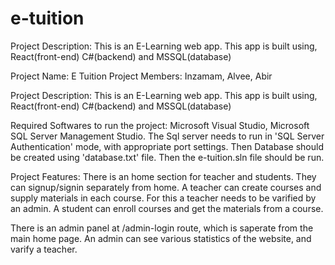 # e-tuition
Project Description: This is an E-Learning web app. This app is built using, React(front-end) C#(backend) and MSSQL(database)

Project Name: E Tuition
Project Members: Inzamam, Alvee, Abir

Project Description:
This is an E-Learning web app.
This app is built using,
React(front-end) C#(backend) and MSSQL(database)

Required Softwares to run the project:
Microsoft Visual Studio, Microsoft SQL Server Management Studio.
The Sql server needs to run in 'SQL Server Authentication' mode,
with appropriate port settings. Then Database should be created using 'database.txt' file.
Then the e-tuition.sln file should be run.

Project Features:
There is an home section for teacher and students.
They can signup/signin separately from home.
A teacher can create courses and supply materials in each course.
For this a teacher needs to be varified by an admin.
A student can enroll courses and get the materials from a course.

There is an admin panel at /admin-login route,
which is saperate from the main home page.
An admin can see various statistics of the website,
and varify a teacher.
